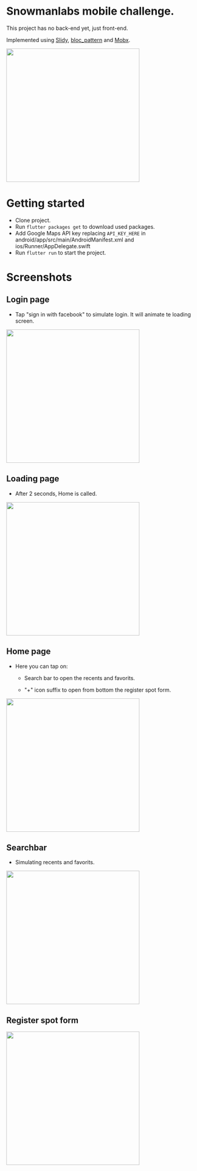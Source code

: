# Snowmanlabs mobile challenge.

This project has no back-end yet, just front-end.

Implemented using [Slidy](https://github.com/Flutterando/slidy), [bloc_pattern](https://pub.dev/packages/bloc_pattern) and [Mobx](https://pub.dev/packages/mobx).

<img src="https://github.com/joaovirgili/snowman_test/blob/master/screenshots/app.gif" width="350" />

# Getting started
- Clone project.
- Run `flutter packages get` to download used packages.
- Add Google Maps API key replacing `API_KEY_HERE` in android/app/src/main/AndroidManifest.xml and ios/Runner/AppDelegate.swift
- Run `flutter run` to start the project.

# Screenshots

## Login page

- Tap "sign in with facebook" to simulate login. It will animate te loading screen.

<img src="https://github.com/joaovirgili/snowman_test/blob/master/screenshots/login.png" width="350" />

## Loading page

- After 2 seconds, Home is called.

<img src="https://github.com/joaovirgili/snowman_test/blob/master/screenshots/loading.png" width="350" />

## Home page

- Here you can tap on:

  - Search bar to open the recents and favorits.

  - "+" icon suffix to open from bottom the register spot form.

<img src="https://github.com/joaovirgili/snowman_test/blob/master/screenshots/home.png" width="350" />

## Searchbar

 - Simulating recents and favorits. 

<img src="https://github.com/joaovirgili/snowman_test/blob/master/screenshots/search_bar.png" width="350" />

## Register spot form

<img src="https://github.com/joaovirgili/snowman_test/blob/master/screenshots/register_spot.png" width="350" />
